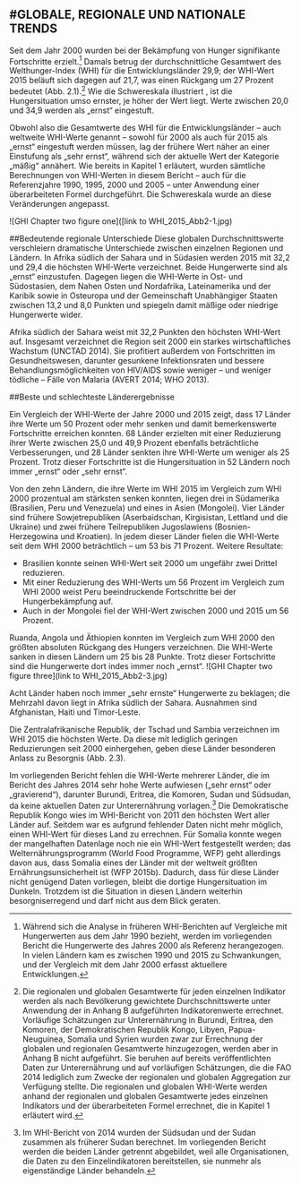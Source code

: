 #GLOBALE, REGIONALE UND NATIONALE TRENDS
------
Seit dem Jahr 2000 wurden bei der Bekämpfung von Hunger signifikante
Fortschritte erzielt.[^hunger] Damals betrug der durchschnittliche
Gesamtwert des Welthunger-Index (WHI) für die Entwicklungsländer
29,9; der WHI-Wert 2015 beläuft sich dagegen auf 21,7, was einen Rückgang um 27 Prozent bedeutet (Abb. 2.1).[^fig2.1] Wie die Schwereskala illustriert , ist die Hungersituation umso ernster, je höher der Wert liegt. Werte zwischen 20,0 und 34,9 werden als „ernst“ eingestuft. 

Obwohl also die Gesamtwerte des WHI für die Entwicklungsländer – auch weltweite WHI-Werte genannt – sowohl für 2000 als auch für 2015 als „ernst“ eingestuft werden müssen, lag der frühere Wert näher an einer Einstufung als „sehr ernst“, während sich der aktuelle Wert der Kategorie „mäßig“ annähert. Wie bereits in Kapitel 1 erläutert, wurden sämtliche Berechnungen von WHI-Werten in diesem Bericht – auch für die Referenzjahre 1990, 1995, 2000 und 2005 – unter Anwendung einer überarbeiteten
Formel durchgeführt. Die Schwereskala wurde an diese Veränderungen angepasst.

 ![GHI Chapter two figure one]([link to WHI_2015_Abb2-1.jpg) 

##Bedeutende regionale Unterschiede
Diese globalen Durchschnittswerte verschleiern dramatische Unterschiede zwischen einzelnen Regionen und Ländern. In Afrika südlich der Sahara und in Südasien werden 2015 mit 32,2 und 29,4 die höchsten WHI-Werte verzeichnet. Beide Hungerwerte sind als „ernst“ einzustufen. Dagegen liegen die WHI-Werte in Ost- und Südostasien,
dem Nahen Osten und Nordafrika, Lateinamerika und der Karibik sowie in Osteuropa und der Gemeinschaft Unabhängiger Staaten zwischen 13,2 und 8,0 Punkten und spiegeln damit mäßige oder niedrige Hungerwerte wider.

Afrika südlich der Sahara weist mit 32,2 Punkten den höchsten WHI-Wert auf. Insgesamt verzeichnet die Region seit 2000 ein
starkes wirtschaftliches Wachstum (UNCTAD 2014). Sie profitiert außerdem von Fortschritten im Gesundheitswesen, darunter gesunkene Infektionsraten und bessere Behandlungsmöglichkeiten von HIV/AIDS sowie weniger – und weniger tödliche – Fälle von Malaria (AVERT 2014; WHO 2013).

##Beste und schlechteste Länderergebnisse 

Ein Vergleich der WHI-Werte der Jahre 2000 und 2015 zeigt, dass 17 Länder ihre Werte um 50 Prozent oder mehr senken und damit bemerkenswerte Fortschritte erreichen konnten. 68 Länder erzielten mit einer Reduzierung ihrer Werte zwischen 25,0 und 49,9 Prozent ebenfalls beträchtliche Verbesserungen, und 28 Länder senkten ihre WHI-Werte um weniger als 25 Prozent. Trotz dieser Fortschritte ist die Hungersituation in 52 Ländern noch immer „ernst“ oder „sehr ernst“.

Von den zehn Ländern, die ihre Werte im WHI 2015 im Vergleich zum WHI 2000 prozentual am stärksten senken konnten, liegen drei in Südamerika (Brasilien, Peru und Venezuela) und eines in Asien (Mongolei). Vier Länder sind frühere Sowjetrepubliken (Aserbaidschan, Kirgisistan, Lettland und die Ukraine) und zwei frühere Teilrepubliken Jugoslawiens (Bosnien-Herzegowina und Kroatien). In jedem dieser Länder fielen die WHI-Werte seit dem WHI 2000 beträchtlich – um 53 bis 71 Prozent. Weitere Resultate: 

- Brasilien konnte seinen WHI-Wert seit 2000 um ungefähr zwei Drittel reduzieren. 
- Mit einer Reduzierung des WHI-Werts um 56 Prozent im Vergleich zum WHI 2000 weist Peru beeindruckende Fortschritte bei der Hungerbekämpfung auf. 
- Auch in der Mongolei fiel der WHI-Wert zwischen 2000 und 2015 um 56 Prozent. 

Ruanda, Angola und Äthiopien konnten im Vergleich zum WHI 2000 den größten absoluten Rückgang des Hungers verzeichnen. Die WHI-Werte sanken in diesen Ländern um 25 bis 28 Punkte. Trotz dieser Fortschritte sind die Hungerwerte dort indes immer noch „ernst“. 
![GHI Chapter two figure three](link to WHI_2015_Abb2-3.jpg) 

Acht Länder haben noch immer „sehr ernste“ Hungerwerte zu beklagen; die Mehrzahl davon liegt in Afrika südlich der Sahara. Ausnahmen sind Afghanistan, Haiti und Timor-Leste.

Die Zentralafrikanische Republik, der Tschad und Sambia verzeichnen im WHI 2015 die höchsten Werte. Da diese mit lediglich geringen Reduzierungen seit 2000 einhergehen, geben diese Länder besonderen Anlass zu Besorgnis (Abb. 2.3).

Im vorliegenden Bericht fehlen die WHI-Werte mehrerer Länder, die im Bericht des Jahres 2014 sehr hohe Werte aufwiesen („sehr ernst“ oder „gravierend“), darunter Burundi, Eritrea, die Komoren, Sudan und Südsudan, da keine aktuellen Daten zur Unterernährung vorlagen.[^available] Die Demokratische Republik Kongo wies im WHI-Bericht von 2011 den höchsten Wert aller Länder auf. Seitdem war es aufgrund
fehlender Daten nicht mehr möglich, einen WHI-Wert für dieses Land zu errechnen. Für Somalia konnte wegen der mangelhaften Datenlage noch nie ein WHI-Wert festgestellt werden; das Welternährungsprogramm (World Food Programme, WFP) geht allerdings
davon aus, dass Somalia eines der Länder mit der weltweit größten Ernährungsunsicherheit ist (WFP 2015b). Dadurch, dass für diese Länder nicht genügend Daten vorliegen, bleibt die dortige Hungersituation im Dunkeln. Trotzdem ist die Situation in diesen Ländern weiterhin besorgniserregend und darf nicht aus dem Blick geraten.

[^hunger]: Während sich die Analyse in früheren WHI-Berichten auf Vergleiche mit Hungerwerten aus dem Jahr 1990 bezieht, werden im vorliegenden Bericht die Hungerwerte des Jahres 2000 als Referenz herangezogen. In vielen Ländern kam es zwischen 1990 und 2015 zu Schwankungen, und der Vergleich mit dem Jahr 2000 erfasst aktuellere Entwicklungen.

[^fig2.1]: Die regionalen und globalen Gesamtwerte für jeden einzelnen Indikator werden als nach Bevölkerung gewichtete Durchschnittswerte unter Anwendung der in Anhang B aufgeführten Indikatorenwerte errechnet. Vorläufige Schätzungen zur Unterernährung in Burundi, Eritrea, den Komoren, der Demokratischen Republik Kongo, Libyen, Papua-Neuguinea, Somalia und Syrien wurden zwar zur Errechnung der globalen und regionalen Gesamtwerte hinzugezogen, werden aber in Anhang B nicht aufgeführt. Sie beruhen auf bereits veröffentlichten Daten zur Unterernährung und auf vorläufigen Schätzungen, die die FAO 2014 lediglich zum Zwecke der regionalen und globalen Aggregation zur Verfügung stellte. Die regionalen und globalen WHI-Werte werden anhand der regionalen und globalen Gesamtwerte jedes einzelnen Indikators und der überarbeiteten Formel errechnet, die in Kapitel 1 erläutert wird.

[^available]: Im WHI-Bericht von 2014 wurden der Südsudan und der Sudan zusammen als früherer Sudan berechnet. Im vorliegenden Bericht werden die beiden Länder getrennt abgebildet, weil alle Organisationen, die Daten zu den Einzelindikatoren bereitstellen, sie nunmehr als eigenständige Länder behandeln.
